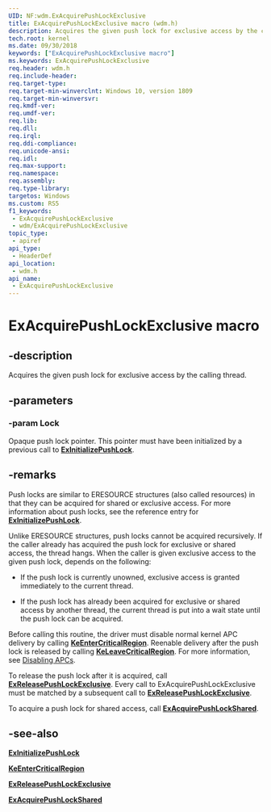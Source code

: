 ```yaml
---
UID: NF:wdm.ExAcquirePushLockExclusive
title: ExAcquirePushLockExclusive macro (wdm.h)
description: Acquires the given push lock for exclusive access by the calling thread.
tech.root: kernel
ms.date: 09/30/2018
keywords: ["ExAcquirePushLockExclusive macro"]
ms.keywords: ExAcquirePushLockExclusive
req.header: wdm.h
req.include-header: 
req.target-type: 
req.target-min-winverclnt: Windows 10, version 1809
req.target-min-winversvr: 
req.kmdf-ver: 
req.umdf-ver: 
req.lib: 
req.dll: 
req.irql: 
req.ddi-compliance: 
req.unicode-ansi: 
req.idl: 
req.max-support: 
req.namespace: 
req.assembly: 
req.type-library: 
targetos: Windows
ms.custom: RS5
f1_keywords:
 - ExAcquirePushLockExclusive
 - wdm/ExAcquirePushLockExclusive
topic_type:
 - apiref
api_type:
 - HeaderDef
api_location:
 - wdm.h
api_name:
 - ExAcquirePushLockExclusive
---
```


# ExAcquirePushLockExclusive macro


## -description

Acquires the given push lock for exclusive access by the calling thread.

## -parameters

### -param Lock

Opaque push lock pointer. This pointer must have been initialized by a previous call to [**ExInitializePushLock**](nf-wdm-exinitializepushlock.md).

## -remarks

Push locks are similar to ERESOURCE structures (also called resources) in that they can be acquired for shared or exclusive access. For more information about push locks, see the reference entry for [**ExInitializePushLock**](nf-wdm-exinitializepushlock.md).

Unlike ERESOURCE structures, push locks cannot be acquired recursively. If the caller already has acquired the push lock for exclusive or shared access, the thread hangs. 
When the caller is given exclusive access to the given push lock, depends on the following:

- If the push lock is currently unowned, exclusive access is granted immediately to the current thread.

- If the push lock has already been acquired for exclusive or shared access by another thread, the current thread is put into a wait state until the push lock can be acquired. 

Before calling this routine, the driver must disable normal kernel APC delivery by calling [**KeEnterCriticalRegion**](../ntddk/nf-ntddk-keentercriticalregion.md). Reenable delivery after the push lock is released by calling [**KeLeaveCriticalRegion**](../ntddk/nf-ntddk-keleavecriticalregion). For more information, see [Disabling APCs](/windows-hardware/drivers/kernel/disabling-apcs).

To release the push lock after it is acquired, call [**ExReleasePushLockExclusive**](nf-wdm-exreleasepushlockexclusive.md). Every call to ExAcquirePushLockExclusive must be matched by a subsequent call to [**ExReleasePushLockExclusive**](nf-wdm-exreleasepushlockexclusive.md).

To acquire a push lock for shared access, call [**ExAcquirePushLockShared**](nf-wdm-exacquirepushlockshared.md).

## -see-also

[**ExInitializePushLock**](nf-wdm-exinitializepushlock.md)

[**KeEnterCriticalRegion**](../ntddk/nf-ntddk-keentercriticalregion.md)

[**ExReleasePushLockExclusive**](nf-wdm-exreleasepushlockexclusive.md)

[**ExAcquirePushLockShared**](nf-wdm-exacquirepushlockshared.md)

